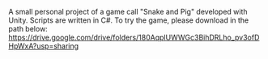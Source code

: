 A small personal project of a game call "Snake and Pig" developed with Unity.
Scripts are written in C#.
To try the game, please download in the path below:
https://drive.google.com/drive/folders/180AqplUWWGc3BihDRLho_pv3ofDHpWxA?usp=sharing
